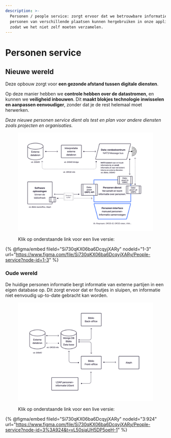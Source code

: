 ```yaml
---
description: >-
  Personen / people service: zorgt ervoor dat we betrouwbare informatie over
  personen van verschillende plaatsen kunnen hergebruiken in onze applicaties –
  zodat we het niet zelf moeten verzamelen.
---
```


# Personen service

## Nieuwe wereld

Deze opbouw zorgt voor **een gezonde afstand tussen digitale diensten**.

Op deze manier hebben we **controle hebben over de datastromen**, en kunnen we **veiligheid inbouwen**. Dit **maakt blokjes technologie inwisselen en aanpassen eenvoudiger**, zonder dat je de rest helemaal moet herwerken.&#x20;

_Deze nieuwe personen service dient als test en plan voor andere diensten zoals projecten en organisaties._

<figure><img src="../.gitbook/assets/Toekomstige personen interface.png" alt=""><figcaption><p>Klik op onderstaande link voor een live versie:</p></figcaption></figure>

{% @figma/embed fileId="Si730qKX06ba6DcqyjXARy" nodeId="1-3" url="https://www.figma.com/file/Si730qKX06ba6DcqyjXARy/People-service?node-id=1-3" %}

### Oude wereld

De huidige personen informatie bergt informatie van externe partijen in een eigen database op. Dit zorgt ervoor dat er foutjes in sluipen, en informatie niet eenvoudig up-to-date gebracht kan worden.

<figure><img src="../.gitbook/assets/Oude personen interactie.png" alt=""><figcaption><p>Klik op onderstaande link voor een live versie:</p></figcaption></figure>

{% @figma/embed fileId="Si730qKX06ba6DcqyjXARy" nodeId="3:924" url="https://www.figma.com/file/Si730qKX06ba6DcqyjXARy/People-service?node-id=3%3A924&t=vL50sjaUH5DP5oeH-1" %}
